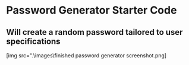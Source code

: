 # Password Generator Starter Code
## Will create a random password tailored to user specifications
[img src=".\images\finished password generator screenshot.png]
